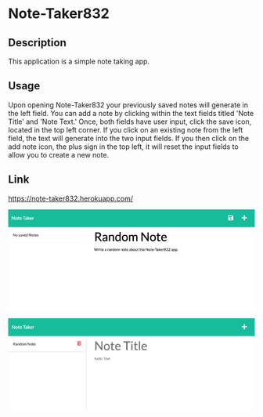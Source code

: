 # Note-Taker832

## Description
This application is a simple note taking app.  

## Usage
Upon opening Note-Taker832 your previously saved notes will generate in the left field. You can add a note by clicking within the text fields titled 'Note Title' and 'Note Text.' Once, both fields have user input, click the save icon, located in the top left corner. If you click on an existing note from the left field, the text will generate into the two input fields. If you then click on the add note icon, the plus sign in the top left, it will reset the input fields to allow you to create a new note.

## Link
https://note-taker832.herokuapp.com/

![image](./public/assets/images/Screen%20Shot%202022-07-06%20at%207.32.00%20PM.png)

![image](./public//assets/images/Screen%20Shot%202022-07-06%20at%207.41.34%20PM.png)